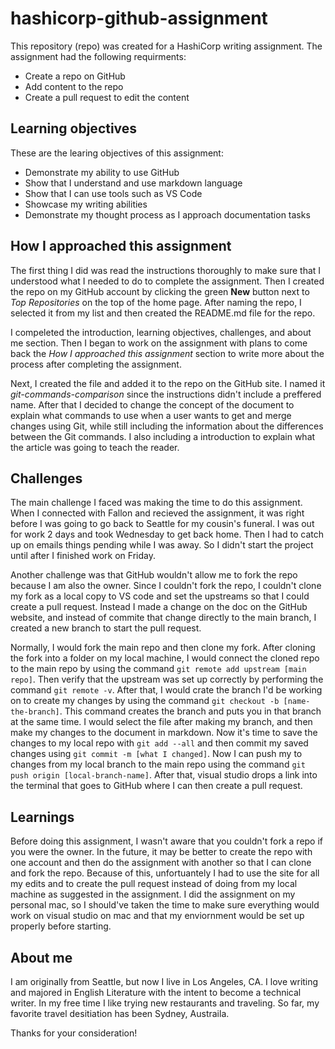 # hashicorp-github-assignment

This repository (repo) was created for a HashiCorp writing assignment. The assignment had the following requirments:
  - Create a repo on GitHub
  - Add content to the repo
  - Create a pull request to edit the content
  
 ## Learning objectives
 These are the learing objectives of this assignment:
 - Demonstrate my ability to use GitHub
 - Show that I understand and use markdown language
 - Show that I can use tools such as VS Code
 - Showcase my writing abilities
 - Demonstrate my thought process as I approach documentation tasks
 
 ## How I approached this assignment
 
 The first thing I did was read the instructions thoroughly to make sure that I understood what I needed to do to complete the assignment. Then I created the repo on my GitHub account by clicking the green **New** button next to *Top Repositories* on the top of the home page. After naming the repo, I selected it from my list and then created the README.md file for the repo.
 
 I compeleted the introduction, learning objectives, challenges, and about me section. Then I began to work on the assignment with plans to come back the *How I approached this assignment* section to write more about the process after completing the assignment.
 
 Next, I created the file and added it to the repo on the GitHub site. I named it *git-commands-comparison* since the instructions didn't include a preffered name. After that I decided to change the concept of the document to explain what commands to use when a user wants to get and merge changes using Git, while still including the information about the differences between the Git commands. I also including a introduction to explain what the article was going to teach the reader. 
 
 ## Challenges
 
 The main challenge I faced was making the time to do this assignment. When I connected with Fallon and recieved the assignment, it was right before I was going to go back to Seattle for my cousin's funeral. I was out for work 2 days and took Wednesday to get back home. Then I had to catch up on emails things pending while I was away. So I didn't start the project until after I finished work on Friday. 
 
 Another challenge was that GitHub wouldn't allow me to fork the repo because I am also the owner. Since I couldn't fork the repo, I couldn't clone my fork as a local copy to VS code and set the upstreams so that I could create a pull request. Instead I made a change on the doc on the GitHub website, and instead of commite that change directly to the main branch, I created a new branch to start the pull request.
 
  Normally, I would fork the main repo and then clone my fork. After cloning the fork into a folder on my local machine, I would connect the cloned repo to the main repo by using the command `git remote add upstream [main repo]`. Then verify that the upstream was set up correctly by performing the command `git remote -v`. After that, I would crate the branch I'd be working on to create my changes by using the command `git checkout -b [name-the-branch]`. This command creates the branch and puts you in that branch at the same time. I would select the file after making my branch, and then make my changes to the document in markdown. Now it's time to save the changes to my local repo with `git add --all` and then commit my saved changes using `git commit -m [what I changed]`. Now I can push my to changes from my local branch to the main repo using the command `git push origin [local-branch-name]`. After that, visual studio drops a link into the terminal that goes to GitHub where I can then create a pull request.
 
 ## Learnings
 
 Before doing this assignment, I wasn't aware that you couldn't fork a repo if you were the owner. In the future, it may be better to create the repo with one account and then do the assignment with another so that I can clone and fork the repo. Because of this, unfortuantely I had to use the site for all my edits and to create the pull request instead of doing from my local machine as suggested in the assignment. I did the assignment on my personal mac, so I should've taken the time to make sure everything would work on visual studio on mac and that my enviornment would be set up properly before starting.
 

 ## About me
  I am originally from Seattle, but now I live in Los Angeles, CA. I love writing and majored in English Literature with the intent to become a technical writer. In my free time I like trying new restaurants and traveling. So far, my favorite travel desitiation has been Sydney, Austraila. 

Thanks for your consideration!

